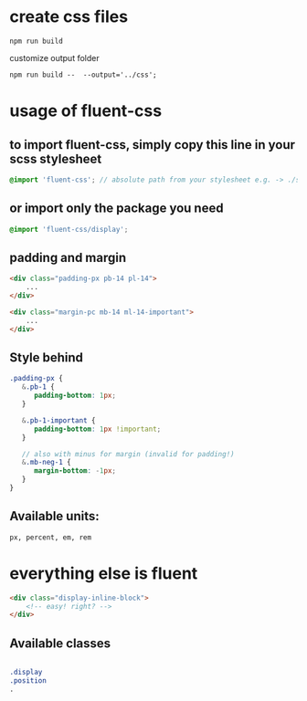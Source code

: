 ﻿# create css files
`npm run build`

customize output folder

`npm run build --  --output='../css';`

# usage of fluent-css
 
 ## to import fluent-css, simply copy this line in your scss stylesheet
```scss
@import 'fluent-css'; // absolute path from your stylesheet e.g. -> ./sass/fluent-styles/fluent-styles;
```

## or import only the package you need
```scss
@import 'fluent-css/display';
```

## padding and margin
```html
<div class="padding-px pb-14 pl-14">
	...
</div>

<div class="margin-pc mb-14 ml-14-important">
	...
</div>
```
## Style behind
```scss
.padding-px { 
   &.pb-1 {
      padding-bottom: 1px;
   }

   &.pb-1-important {
      padding-bottom: 1px !important;
   }

   // also with minus for margin (invalid for padding!)
   &.mb-neg-1 {
      margin-bottom: -1px;
   }
}
```

## Available units:
```
px, percent, em, rem
```

# everything else is fluent

```html
<div class="display-inline-block">
	<!-- easy! right? -->
</div>
```

## Available classes

```scss

.display
.position
.


```

